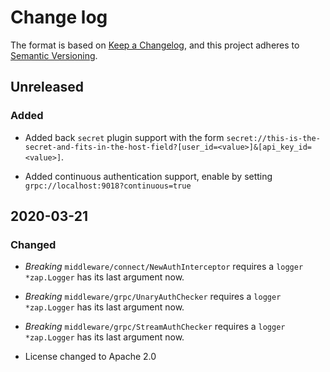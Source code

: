 # Change log

The format is based on [Keep a Changelog](https://keepachangelog.com/en/1.0.0/),
and this project adheres to [Semantic Versioning](https://semver.org/spec/v2.0.0.html).

## Unreleased

### Added

* Added back `secret` plugin support with the form `secret://this-is-the-secret-and-fits-in-the-host-field?[user_id=<value>]&[api_key_id=<value>]`.

* Added continuous authentication support, enable by setting `grpc://localhost:9018?continuous=true`


## 2020-03-21

### Changed

* *Breaking* `middleware/connect/NewAuthInterceptor` requires a `logger *zap.Logger` has its last argument now.
* *Breaking* `middleware/grpc/UnaryAuthChecker` requires a `logger *zap.Logger` has its last argument now.
* *Breaking* `middleware/grpc/StreamAuthChecker` requires a `logger *zap.Logger` has its last argument now.

* License changed to Apache 2.0